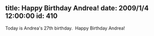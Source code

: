 title: Happy Birthday Andrea!
date: 2009/1/4 12:00:00
id: 410
---
Today is Andrea's 27th birthday.  Happy Birthday Andrea!